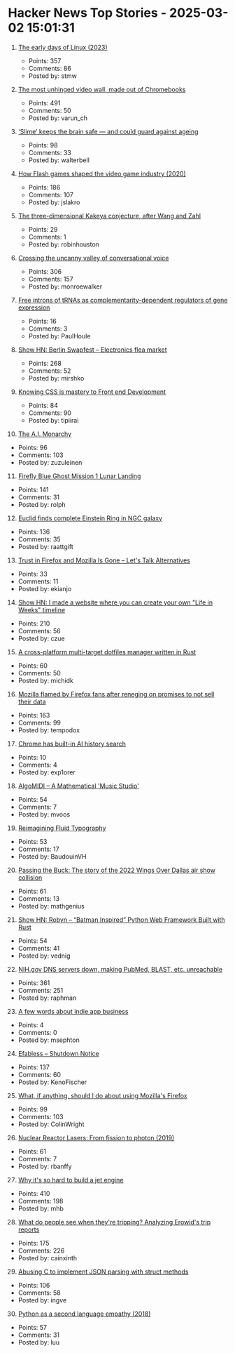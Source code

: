 # Hacker News Top Stories - 2025-03-02 15:01:31

1. [The early days of Linux (2023)](https://lwn.net/Articles/928581/)
   - Points: 357
   - Comments: 86
   - Posted by: stmw

2. [The most unhinged video wall, made out of Chromebooks](https://varun.ch/posts/videowall/)
   - Points: 491
   - Comments: 50
   - Posted by: varun_ch

3. [‘Slime’ keeps the brain safe ― and could guard against ageing](https://www.nature.com/articles/d41586-025-00554-w)
   - Points: 98
   - Comments: 33
   - Posted by: walterbell

4. [How Flash games shaped the video game industry (2020)](https://www.flashgamehistory.com/)
   - Points: 186
   - Comments: 107
   - Posted by: jslakro

5. [The three-dimensional Kakeya conjecture, after Wang and Zahl](https://terrytao.wordpress.com/2025/02/25/the-three-dimensional-kakeya-conjecture-after-wang-and-zahl/)
   - Points: 29
   - Comments: 1
   - Posted by: robinhouston

6. [Crossing the uncanny valley of conversational voice](https://www.sesame.com/research/crossing_the_uncanny_valley_of_voice)
   - Points: 306
   - Comments: 157
   - Posted by: monroewalker

7. [Free introns of tRNAs as complementarity-dependent regulators of gene expression](https://www.cell.com/molecular-cell/fulltext/S1097-2765(25)00053-X)
   - Points: 16
   - Comments: 3
   - Posted by: PaulHoule

8. [Show HN: Berlin Swapfest – Electronics flea market](https://www.swapfest.berlin/)
   - Points: 268
   - Comments: 52
   - Posted by: mirshko

9. [Knowing CSS is mastery to Front end Development](https://helloanselm.com/writings/knowing-css-is-mastery-to-frontend-development)
   - Points: 84
   - Comments: 90
   - Posted by: tipiirai

10. [The A.I. Monarchy](https://substack.com/home/post/p-156886169)
   - Points: 96
   - Comments: 103
   - Posted by: zuzuleinen

11. [Firefly Blue Ghost Mission 1 Lunar Landing](https://plus.nasa.gov/scheduled-video/firefly-blue-ghost-mission-1-lunar-landing/)
   - Points: 141
   - Comments: 31
   - Posted by: rolph

12. [Euclid finds complete Einstein Ring in NGC galaxy](https://www.euclid-ec.org/einstein-ring-in-ngc-6505/)
   - Points: 136
   - Comments: 35
   - Posted by: raattgift

13. [Trust in Firefox and Mozilla Is Gone – Let's Talk Alternatives](https://boilingsteam.com/poll-trust-in-firefox-mozilla-is-gone/)
   - Points: 33
   - Comments: 11
   - Posted by: ekianjo

14. [Show HN: I made a website where you can create your own "Life in Weeks" timeline](https://lifeweeks.app/)
   - Points: 210
   - Comments: 56
   - Posted by: czue

15. [A cross-platform multi-target dotfiles manager written in Rust](https://github.com/Shemnei/punktf)
   - Points: 60
   - Comments: 50
   - Posted by: michidk

16. [Mozilla flamed by Firefox fans after reneging on promises to not sell their data](https://www.theregister.com/2025/03/02/mozilla_introduces_terms_of_use/)
   - Points: 163
   - Comments: 99
   - Posted by: tempodox

17. [Chrome has built-in AI history search](https://support.google.com/chrome/answer/15305774?hl=en)
   - Points: 10
   - Comments: 4
   - Posted by: exp1orer

18. [AlgoMIDI – A Mathematical 'Music Studio'](https://github.com/myanvoos/algoMIDI)
   - Points: 54
   - Comments: 7
   - Posted by: mvoos

19. [Reimagining Fluid Typography](https://www.oddbird.net/2025/02/12/fluid-type/)
   - Points: 53
   - Comments: 17
   - Posted by: BaudouinVH

20. [Passing the Buck: The story of the 2022 Wings Over Dallas air show collision](https://admiralcloudberg.medium.com/passing-the-buck-the-story-of-the-2022-wings-over-dallas-air-show-collision-9bbe5947297b)
   - Points: 61
   - Comments: 13
   - Posted by: mathgenius

21. [Show HN: Robyn – “Batman Inspired” Python Web Framework Built with Rust](https://robyn.tech/)
   - Points: 54
   - Comments: 41
   - Posted by: vednig

22. [NIH.gov DNS servers down, making PubMed, BLAST, etc. unreachable](https://www.nslookup.io/domains/www.nih.gov/dns-records/#authoritative)
   - Points: 361
   - Comments: 251
   - Posted by: raphman

23. [A few words about indie app business](https://blog.charliemonroe.net/a-few-words-about-indie-app-business/)
   - Points: 4
   - Comments: 0
   - Posted by: msephton

24. [Efabless – Shutdown Notice](https://efabless.com/notice)
   - Points: 137
   - Comments: 60
   - Posted by: KenoFischer

25. [What, if anything, should I do about using Mozilla's Firefox](https://neilzone.co.uk/2025/03/what-if-anything-should-i-do-about-using-mozillas-firefox/)
   - Points: 99
   - Comments: 103
   - Posted by: ColinWright

26. [Nuclear Reactor Lasers: From fission to photon (2019)](http://toughsf.blogspot.com/2019/04/nuclear-reactor-lasers-from-fission-to.html)
   - Points: 61
   - Comments: 7
   - Posted by: rbanffy

27. [Why it's so hard to build a jet engine](https://www.construction-physics.com/p/why-its-so-hard-to-build-a-jet-engine)
   - Points: 410
   - Comments: 198
   - Posted by: mhb

28. [What do people see when they're tripping? Analyzing Erowid's trip reports](https://themicrodose.substack.com/p/what-do-people-see-when-theyre-tripping)
   - Points: 175
   - Comments: 226
   - Posted by: cainxinth

29. [Abusing C to implement JSON parsing with struct methods](https://xnacly.me/posts/2025/json-parser-in-c-with-methods/)
   - Points: 106
   - Comments: 58
   - Posted by: ingve

30. [Python as a second language empathy (2018)](https://ballingt.com/python-second-language-empathy/)
   - Points: 57
   - Comments: 31
   - Posted by: luu

